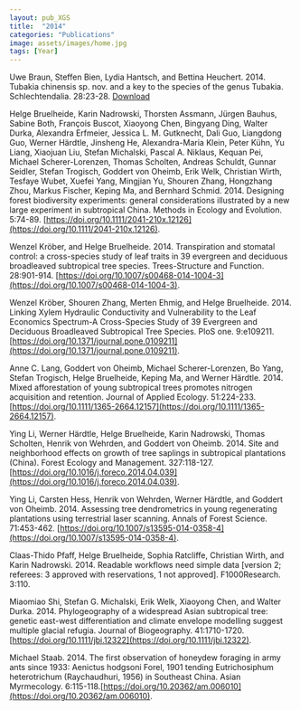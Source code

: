 ```yaml
---
layout: pub_XGS
title:  "2014"
categories: "Publications"
image: assets/images/home.jpg
tags: [Year]
---
```

Uwe Braun, Steffen Bien, Lydia Hantsch, and Bettina Heuchert. 2014. Tubakia chinensis sp. nov. and a key to the species of the genus Tubakia. Schlechtendalia. 28:23-28. [Download](http://public.bibliothek.uni-halle.de/index.php/schlechtendalia/article/view/646)


Helge Bruelheide, Karin Nadrowski, Thorsten Assmann, Jürgen Bauhus, Sabine Both, François Buscot, Xiaoyong Chen, Bingyang Ding, Walter Durka, Alexandra Erfmeier, Jessica L. M. Gutknecht, Dali Guo, Liangdong Guo, Werner Härdtle, Jinsheng He, Alexandra-Maria Klein, Peter Kühn, Yu Liang, Xiaojuan Liu, Stefan Michalski, Pascal A. Niklaus, Kequan Pei, Michael Scherer-Lorenzen, Thomas Scholten, Andreas Schuldt, Gunnar Seidler, Stefan Trogisch, Goddert von Oheimb, Erik Welk, Christian Wirth, Tesfaye Wubet, Xuefei Yang, Mingjian Yu, Shouren Zhang, Hongzhang Zhou, Markus Fischer, Keping Ma, and Bernhard Schmid. 2014. Designing forest biodiversity experiments: general considerations illustrated by a new large experiment in subtropical China. Methods in Ecology and Evolution. 5:74-89. [https://doi.org/10.1111/2041-210x.12126](https://doi.org/10.1111/2041-210x.12126).


Wenzel Kröber, and Helge Bruelheide. 2014. Transpiration and stomatal control: a cross-species study of leaf traits in 39 evergreen and deciduous broadleaved subtropical tree species. Trees-Structure and Function. 28:901-914. [https://doi.org/10.1007/s00468-014-1004-3](https://doi.org/10.1007/s00468-014-1004-3).


Wenzel Kröber, Shouren Zhang, Merten Ehmig, and Helge Bruelheide. 2014. Linking Xylem Hydraulic Conductivity and Vulnerability to the Leaf Economics Spectrum-A Cross-Species Study of 39 Evergreen and Deciduous Broadleaved Subtropical Tree Species. PloS one. 9:e109211. [https://doi.org/10.1371/journal.pone.0109211](https://doi.org/10.1371/journal.pone.0109211).


Anne C. Lang, Goddert von Oheimb, Michael Scherer-Lorenzen, Bo Yang, Stefan Trogisch, Helge Bruelheide, Keping Ma, and Werner Härdtle. 2014. Mixed afforestation of young subtropical trees promotes nitrogen acquisition and retention. Journal of Applied Ecology. 51:224-233. [https://doi.org/10.1111/1365-2664.12157](https://doi.org/10.1111/1365-2664.12157).


Ying Li, Werner Härdtle, Helge Bruelheide, Karin Nadrowski, Thomas Scholten, Henrik von Wehrden, and Goddert von Oheimb. 2014. Site and neighborhood effects on growth of tree saplings in subtropical plantations (China). Forest Ecology and Management. 327:118-127. [https://doi.org/10.1016/j.foreco.2014.04.039](https://doi.org/10.1016/j.foreco.2014.04.039).


Ying Li, Carsten Hess, Henrik von Wehrden, Werner Härdtle, and Goddert von Oheimb. 2014. Assessing tree dendrometrics in young regenerating plantations using terrestrial laser scanning. Annals of Forest Science. 71:453-462. [https://doi.org/10.1007/s13595-014-0358-4](https://doi.org/10.1007/s13595-014-0358-4).


Claas-Thido Pfaff, Helge Bruelheide, Sophia Ratcliffe, Christian Wirth, and Karin Nadrowski. 2014. Readable workflows need simple data [version 2; referees: 3 approved with reservations, 1 not approved]. F1000Research. 3:110.


Miaomiao Shi, Stefan G. Michalski, Erik Welk, Xiaoyong Chen, and Walter Durka. 2014. Phylogeography of a widespread Asian subtropical tree: genetic east-west differentiation and climate envelope modelling suggest multiple glacial refugia. Journal of Biogeography. 41:1710-1720. [https://doi.org/10.1111/jbi.12322](https://doi.org/10.1111/jbi.12322).


Michael Staab. 2014. The first observation of honeydew foraging in army ants since 1933: Aenictus hodgsoni Forel, 1901 tending Eutrichosiphum heterotrichum (Raychaudhuri, 1956) in Southeast China. Asian Myrmecology. 6:115-118.[https://doi.org/10.20362/am.006010](https://doi.org/10.20362/am.006010).
